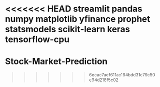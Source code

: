 <<<<<<< HEAD
streamlit
pandas
numpy
matplotlib
yfinance
prophet
statsmodels
scikit-learn
keras
tensorflow-cpu
=======
# Stock-Market-Prediction
>>>>>>> 6ecac7aef611ac164bdd31c79c50e94d218f5c02
